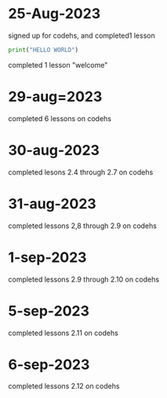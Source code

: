 # 25-Aug-2023
signed up for codehs, and completed1 lesson

```python
print("HELLO WORLD")
```
completed 1 lesson "welcome"
# 29-aug=2023
completed 6 lessons on codehs 
# 30-aug-2023
completed lesons 2.4 through 2.7 on codehs
# 31-aug-2023
completed lessons 2,8 through 2.9 on codehs
# 1-sep-2023
completed lessons 2.9 through 2.10 on codehs
# 5-sep-2023
completed lessons 2.11 on codehs
# 6-sep-2023
completed lessons 2.12 on codehs
